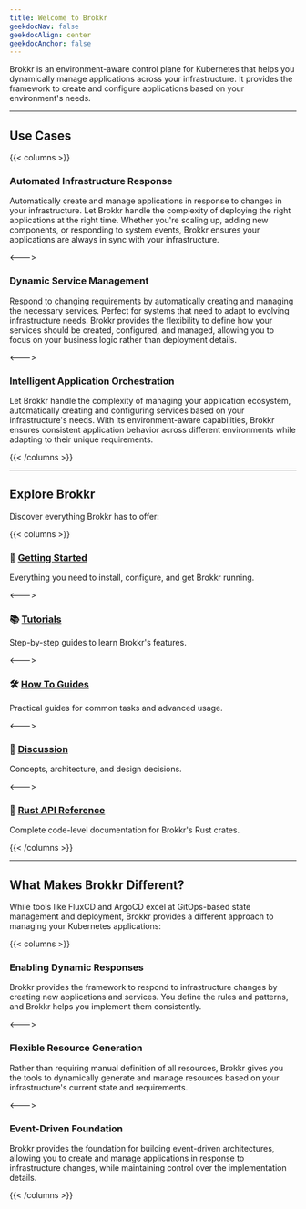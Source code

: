 ```yaml
---
title: Welcome to Brokkr
geekdocNav: false
geekdocAlign: center
geekdocAnchor: false
---
```


<!-- markdownlint-capture -->
<!-- markdownlint-disable MD033 -->

<!-- markdownlint-restore -->

Brokkr is an environment-aware control plane for Kubernetes that helps you dynamically manage applications across your infrastructure. It provides the framework to create and configure applications based on your environment's needs.

---

## Use Cases

{{< columns >}}

### Automated Infrastructure Response

Automatically create and manage applications in response to changes in your infrastructure. Let Brokkr handle the complexity of deploying the right applications at the right time. Whether you're scaling up, adding new components, or responding to system events, Brokkr ensures your applications are always in sync with your infrastructure.

<--->

### Dynamic Service Management

Respond to changing requirements by automatically creating and managing the necessary services. Perfect for systems that need to adapt to evolving infrastructure needs. Brokkr provides the flexibility to define how your services should be created, configured, and managed, allowing you to focus on your business logic rather than deployment details.

<--->

### Intelligent Application Orchestration

Let Brokkr handle the complexity of managing your application ecosystem, automatically creating and configuring services based on your infrastructure's needs. With its environment-aware capabilities, Brokkr ensures consistent application behavior across different environments while adapting to their unique requirements.

{{< /columns >}}

---

## Explore Brokkr

Discover everything Brokkr has to offer:

{{< columns >}}

### 🚀 [Getting Started](getting-started/)

Everything you need to install, configure, and get Brokkr running.

<--->

### 📚 [Tutorials](tutorials)

Step-by-step guides to learn Brokkr's features.

<--->

### 🛠️ [How To Guides](how-to)

Practical guides for common tasks and advanced usage.

<--->

### 💬 [Discussion](explanation)

Concepts, architecture, and design decisions.

<--->

### 🦀 [Rust API Reference](/api/)

Complete code-level documentation for Brokkr's Rust crates.

{{< /columns >}}

---

## What Makes Brokkr Different?

While tools like FluxCD and ArgoCD excel at GitOps-based state management and deployment, Brokkr provides a different approach to managing your Kubernetes applications:

{{< columns >}}

### Enabling Dynamic Responses

Brokkr provides the framework to respond to infrastructure changes by creating new applications and services. You define the rules and patterns, and Brokkr helps you implement them consistently.

<--->

### Flexible Resource Generation

Rather than requiring manual definition of all resources, Brokkr gives you the tools to dynamically generate and manage resources based on your infrastructure's current state and requirements.

<--->

### Event-Driven Foundation

Brokkr provides the foundation for building event-driven architectures, allowing you to create and manage applications in response to infrastructure changes, while maintaining control over the implementation details.

{{< /columns >}}
